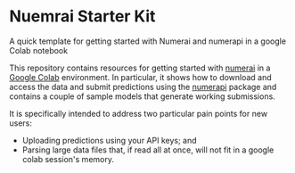 # Nuemrai Starter Kit
A quick template for getting started with Numerai and numerapi in a google Colab notebook

This repository contains resources for getting started with [numerai](numer.ai) in a [Google Colab](colab.research.google.com) environment. In particular, it shows how to download and access the data and submit predictions using the [numerapi](https://github.com/uuazed/numerapi) package and contains a couple of sample models that generate working submissions.

It is specifically intended to address two particular pain points for new users:
- Uploading predictions using your API keys; and 
- Parsing large data files that, if read all at once, will not fit in a google colab session's memory.
